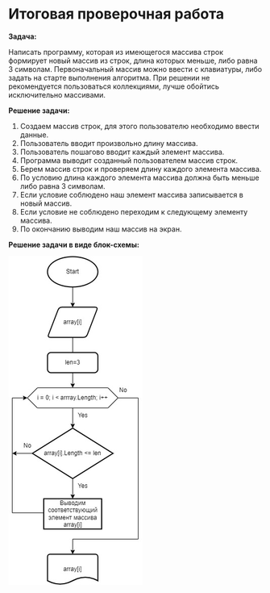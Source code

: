 # Итоговая проверочная работа

**Задача:**

Написать программу, которая из имеющегося массива строк формирует новый массив из строк, длина которых меньше, либо равна 3 символам. Первоначальный массив можно ввести с клавиатуры, либо задать на старте выполнения алгоритма. При решении не рекомендуется пользоваться коллекциями, лучше обойтись исключительно массивами.

**Решение задачи:**

1. Создаем массив строк, для этого пользователю необходимо ввести данные.
2. Пользователь вводит произвольно длину массива.
3. Пользователь пошагово вводит каждый элемент массива.
4. Программа выводит созданный пользователем массив строк.
5. Берем массив строк и проверяем длину каждого элемента массива.
6. По условию длина каждого элемента массива должна быть меньше либо равна 3 символам.
7. Если условие соблюдено наш элемент массива записывается в новый массив.
8. Если условие не соблюдено переходим к следующему элементу массива.
9. По окончанию выводим наш массив на экран.

**Решение задачи в виде блок-схемы:**

![Блок схема Основного метода](Final_Work.jpg)
